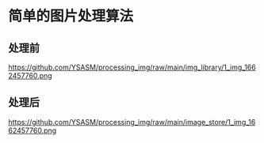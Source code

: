 # 简单的图片处理算法
## 处理前
https://github.com/YSASM/processing_img/raw/main/img_library/1_img_1662457760.png
## 处理后
https://github.com/YSASM/processing_img/raw/main/image_store/1_img_1662457760.png
